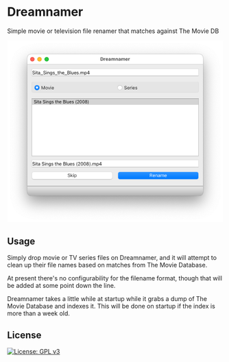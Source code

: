 # Dreamnamer

Simple movie or television file renamer that matches against The Movie DB

![Screenshot](https://raw.githubusercontent.com/scotchi/dreamnamer/master/screenshot.png)

## Usage

Simply drop movie or TV series files on Dreamnamer, and it will attempt to clean up their file names based on matches from The Movie Database.

At present there's no configurability for the filename format, though that will be added at some point down the line.

Dreamnamer takes a little while at startup while it grabs a dump of The Movie Database and indexes it.  This will be done on startup if the index is more than a week old.

## License

[![License: GPL v3](https://img.shields.io/badge/License-GPLv3-blue.svg)](https://www.gnu.org/licenses/gpl-3.0)
